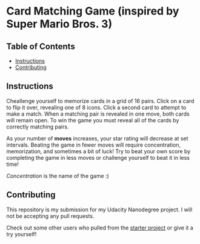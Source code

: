 # Card Matching Game (inspired by Super Mario Bros. 3)

## Table of Contents

* [Instructions](#instructions)
* [Contributing](#contributing)

## Instructions

Cheallenge yourself to memorize cards in a grid of 16 pairs. Click on a card to
flip it over, revealing one of 8 icons. Click a second card to attempt to make a
 match. When a matching pair is revealed in one move, both cards will remain open. To win the game
 you must reveal all of the cards by correctly matching pairs.

As your number of **moves** increases, your star rating will decrease at set intervals. Beating the game in fewer moves will require concentration, memorization, and sometimes a bit of luck! Try to beat your own score by completing the game in less moves or challenge yourself to beat it in less time!

_Concentration_ is the name of the game :)


## Contributing

This repository is my submission for my Udacity Nanodegree project.
I will not be accepting any pull requests.

Check out some other users who pulled from the [starter project](https://github.com/udacity/fend-project-memory-game) or give it a try yourself!
